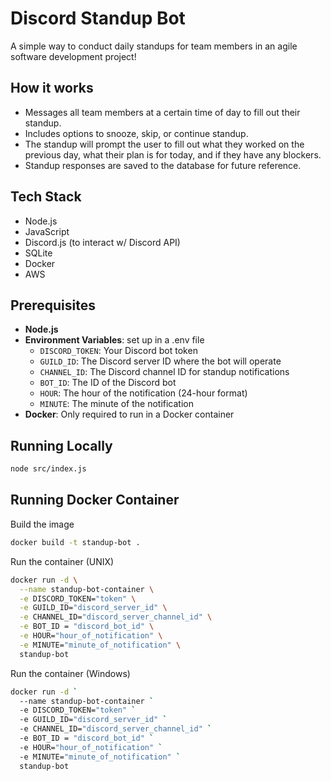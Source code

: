 # Discord Standup Bot
A simple way to conduct daily standups for team members in an agile software development project!

## How it works
- Messages all team members at a certain time of day to fill out their standup.
- Includes options to snooze, skip, or continue standup.
- The standup will prompt the user to fill out what they worked on the previous day, what their plan is for today, and if they have any blockers.
- Standup responses are saved to the database for future reference.

## Tech Stack
- Node.js 
- JavaScript
- Discord.js (to interact w/ Discord API)
- SQLite
- Docker
- AWS

## Prerequisites
- **Node.js**
- **Environment Variables**: set up in a .env file
  - `DISCORD_TOKEN`: Your Discord bot token
  - `GUILD_ID`: The Discord server ID where the bot will operate
  - `CHANNEL_ID`: The Discord channel ID for standup notifications
  - `BOT_ID`: The ID of the Discord bot
  - `HOUR`: The hour of the notification (24-hour format)
  - `MINUTE`: The minute of the notification
- **Docker**: Only required to run in a Docker container


## Running Locally
```bash
node src/index.js
```

## Running Docker Container
Build the image
```bash
docker build -t standup-bot .
```

Run the container (UNIX)
```bash
docker run -d \
  --name standup-bot-container \
  -e DISCORD_TOKEN="token" \
  -e GUILD_ID="discord_server_id" \
  -e CHANNEL_ID="discord_server_channel_id" \
  -e BOT_ID = "discord_bot_id" \
  -e HOUR="hour_of_notification" \
  -e MINUTE="minute_of_notification" \
  standup-bot
```

Run the container (Windows)
```bash
docker run -d `
  --name standup-bot-container `
  -e DISCORD_TOKEN="token" `
  -e GUILD_ID="discord_server_id" `
  -e CHANNEL_ID="discord_server_channel_id" `
  -e BOT_ID = "discord_bot_id" `
  -e HOUR="hour_of_notification" `
  -e MINUTE="minute_of_notification" `
  standup-bot
```